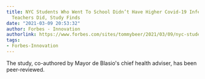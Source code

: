 ```yaml
---
title: NYC Students Who Went To School Didn’t Have Higher Covid-19 Infection Rate—But
  Teachers Did, Study Finds
date: "2021-03-09 20:53:32"
author: Forbes - Innovation
authorlink: https://www.forbes.com/sites/tommybeer/2021/03/09/nyc-students-who-went-to-school-didnt-have-higher-covid-19-infection-rate-but-teachers-did-study-finds/
tags:
- Forbes-Innovation
---
```

The study, co-authored by Mayor de Blasio's chief health adviser, has been peer-reviewed.